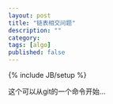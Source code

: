 ```yaml
---
layout: post
title: "链表相交问题"
description: ""
category: 
tags: [algo]
published: false
---
```

{% include JB/setup %}

这个可以从git的一个命令开始...
